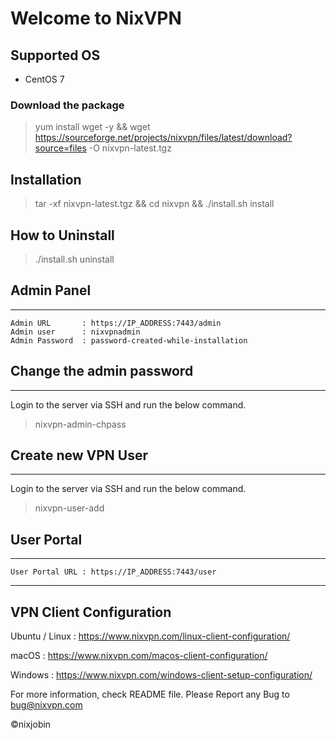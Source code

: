 # Welcome to NixVPN #

## Supported OS ##

- CentOS 7

### Download the package ###

> yum install wget -y && wget https://sourceforge.net/projects/nixvpn/files/latest/download?source=files -O nixvpn-latest.tgz

## Installation ##

> tar -xf nixvpn-latest.tgz && cd nixvpn && ./install.sh install

## How to Uninstall ##

> ./install.sh uninstall

## Admin Panel ##

-------------------------------------------
    Admin URL       : https://IP_ADDRESS:7443/admin
    Admin user      : nixvpnadmin
    Admin Password  : password-created-while-installation

## Change the admin password ##

-------------------------------------------
Login to the server via SSH and run the below command.
> nixvpn-admin-chpass

## Create new VPN User ##

-------------------------------------------
Login to the server via SSH and run the below command.

> nixvpn-user-add

## User Portal ##

-------------------------------------------
    User Portal URL : https://IP_ADDRESS:7443/user
-------------------------------------------

## VPN Client Configuration ##

Ubuntu / Linux : https://www.nixvpn.com/linux-client-configuration/

macOS : https://www.nixvpn.com/macos-client-configuration/

Windows : https://www.nixvpn.com/windows-client-setup-configuration/

For more information, check README file. Please Report any Bug to bug@nixvpn.com

©nixjobin


